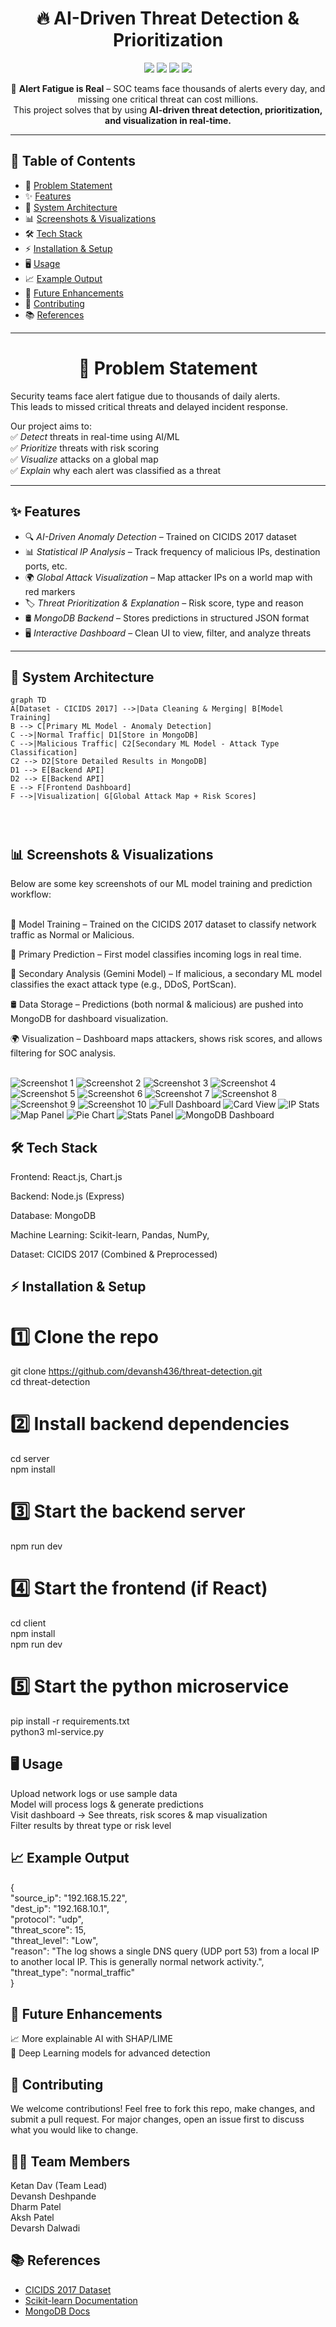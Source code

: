 <!-- PROJECT TITLE -->
<h1 align="center">🔥 AI-Driven Threat Detection & Prioritization</h1>

<p align="center">
  <img src="https://img.shields.io/badge/Cybersecurity-AI--Driven-blue?style=for-the-badge">
  <img src="https://img.shields.io/badge/Python-3.10+-blue?style=for-the-badge&logo=python">
  <img src="https://img.shields.io/badge/MongoDB-NoSQL-green?style=for-the-badge&logo=mongodb">
  <img src="https://img.shields.io/badge/Frontend-React%20%7C%20Map%20Visualization-pink?style=for-the-badge&logo=react">
</p>

<p align="center">
🚨 <b>Alert Fatigue is Real</b> – SOC teams face thousands of alerts every day, and missing one critical threat can cost millions.<br>
This project solves that by using <b>AI-driven threat detection, prioritization, and visualization in real-time.</b>
</p>

---

## 📖 Table of Contents

- 🚩 [Problem Statement](#-problem-statement)
- ✨ [Features](#-features)
- 🧠 [System Architecture](#-system-architecture)
- 📊 [Screenshots & Visualizations](#-screenshots--visualizations)
- 🛠 [Tech Stack](#-tech-stack)
- ⚡ [Installation & Setup](#-installation--setup)
- 🖥 [Usage](#-usage)
- 📈 [Example Output](#-example-output)
- 🚀 [Future Enhancements](#-future-enhancements)
- 🤝 [Contributing](#-contributing)
- 📚 [References](#-references)

---

<h1 align="center">🚩 Problem Statement</h1>

Security teams face alert fatigue due to thousands of daily alerts.  
This leads to missed critical threats and delayed incident response.

Our project aims to:  
✅ _Detect_ threats in real-time using AI/ML  
✅ _Prioritize_ threats with risk scoring  
✅ _Visualize_ attacks on a global map  
✅ _Explain_ why each alert was classified as a threat

---

## ✨ Features

- 🔍 _AI-Driven Anomaly Detection_ – Trained on CICIDS 2017 dataset
- 📊 _Statistical IP Analysis_ – Track frequency of malicious IPs, destination ports, etc.
- 🌍 _Global Attack Visualization_ – Map attacker IPs on a world map with red markers
- 🏷 _Threat Prioritization & Explanation_ – Risk score, type and reason
- 🛢 _MongoDB Backend_ – Stores predictions in structured JSON format
- 🖥 _Interactive Dashboard_ – Clean UI to view, filter, and analyze threats

---

## 🧠 System Architecture

```mermaid
graph TD
A[Dataset - CICIDS 2017] -->|Data Cleaning & Merging| B[Model Training]
B --> C[Primary ML Model - Anomaly Detection]
C -->|Normal Traffic| D1[Store in MongoDB]
C -->|Malicious Traffic| C2[Secondary ML Model - Attack Type Classification]
C2 --> D2[Store Detailed Results in MongoDB]
D1 --> E[Backend API]
D2 --> E[Backend API]
E --> F[Frontend Dashboard]
F -->|Visualization| G[Global Attack Map + Risk Scores]




```

<h2>📊 Screenshots & Visualizations</h2>
Below are some key screenshots of our ML model training and prediction workflow:<Br><br>

🧠 Model Training – Trained on the CICIDS 2017 dataset to classify network traffic as Normal or Malicious.<br>

🔎 Primary Prediction – First model classifies incoming logs in real time.<br>

🤖 Secondary Analysis (Gemini Model) – If malicious, a secondary ML model classifies the exact attack type (e.g., DDoS, PortScan).<Br>

🛢 Data Storage – Predictions (both normal & malicious) are pushed into MongoDB for dashboard visualization.<br>

🌍 Visualization – Dashboard maps attackers, shows risk scores, and allows filtering for SOC analysis.<br><br>

<img src="./images/1.png" alt="Screenshot 1" />
<img src="./images/2.png" alt="Screenshot 2" />
<img src="./images/3.png" alt="Screenshot 3" />
<img src="./images/4.png" alt="Screenshot 4" />
<img src="./images/5.png" alt="Screenshot 5" />
<img src="./images/6.png" alt="Screenshot 6" />
<img src="./images/7.png" alt="Screenshot 7" />
<img src="./images/8.png" alt="Screenshot 8" />
<img src="./images/9.png" alt="Screenshot 9" />
<img src="./images/10.png" alt="Screenshot 10" />

<!-- PoC Dashboard Screenshots -->
<img src="./images/fulld.png" alt="Full Dashboard" />
<img src="./images/card.png" alt="Card View" />
<img src="./images/ips.png" alt="IP Stats" />
<img src="./images/map.png" alt="Map Panel" />
<img src="./images/pie.png" alt="Pie Chart" />
<img src="./images/stat.png" alt="Stats Panel" />

<!-- MongoDB Dashboard Screenshot -->
<img src="./images/mongod.png" alt="MongoDB Dashboard" />

<h2>🛠 Tech Stack</h2>

Frontend: React.js, Chart.js

Backend: Node.js (Express)

Database: MongoDB

Machine Learning: Scikit-learn, Pandas, NumPy,

Dataset: CICIDS 2017 (Combined & Preprocessed)

<h2>⚡ Installation & Setup</h2>

# 1️⃣ Clone the repo

git clone https://github.com/devansh436/threat-detection.git<Br>
cd threat-detection

# 2️⃣ Install backend dependencies

cd server<br>
npm install

# 3️⃣ Start the backend server

npm run dev

# 4️⃣ Start the frontend (if React)

cd client<br>
npm install<br>
npm run dev

# 5️⃣ Start the python microservice

pip install -r requirements.txt<br>
python3 ml-service.py

<h2>🖥 Usage</h2>
Upload network logs or use sample data<br>
Model will process logs & generate predictions<br>
Visit dashboard → See threats, risk scores & map visualization<br>
Filter results by threat type or risk level

<h2>📈 Example Output</h2>

{<br>
"source_ip": "192.168.15.22",<br>
"dest_ip": "192.168.10.1",<br>
"protocol": "udp",<br>
"threat_score": 15,<br>
"threat_level": "Low",<br>
"reason": "The log shows a single DNS query (UDP port 53) from a local IP to another local IP. This is generally normal network activity.",<br>
"threat_type": "normal_traffic"<br>
}

<h2>🚀 Future Enhancements</h2>

📈 More explainable AI with SHAP/LIME<br>
🧠 Deep Learning models for advanced detection

<h2>🤝 Contributing</h2>

We welcome contributions!
Feel free to fork this repo, make changes, and submit a pull request.
For major changes, open an issue first to discuss what you would like to change.

<h2>👨‍💻 Team Members</h2>

Ketan Dav (Team Lead)<br>
Devansh Deshpande<br>
Dharm Patel<br>
Aksh Patel<br>
Devarsh Dalwadi

<h2>📚 References</h2>

- [CICIDS 2017 Dataset](https://www.unb.ca/cic/datasets/ids-2017.html)
- [Scikit-learn Documentation](https://scikit-learn.org/stable)
- [MongoDB Docs](https://www.mongodb.com/docs/)
